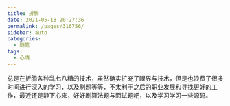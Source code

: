 ```yaml
---
title: 折腾
date: 2021-05-18 20:27:36
permalink: /pages/316756/
sidebar: auto
categories:
  - 随笔
tags:
  - 心情
---
```


总是在折腾各种乱七八糟的技术，虽然确实扩充了眼界与技术，但是也浪费了很多时间进行深入的学习，以及刷题等等，不太利于之后的职业发展和寻找更好的工作，最近还是静下心来，好好刷算法题与面试题吧，以及学习学习一些源码。
<!-- more -->

